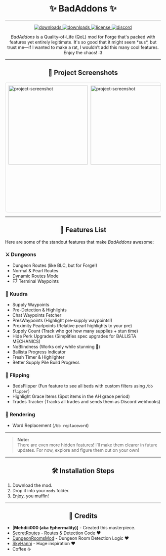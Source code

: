 <h1 align="center" id="title">✨ BadAddons ✨</h1>

***
<p align="center">
  <a href="https://github.com/Skytils/SkytilsMod/releases" target="_blank">
    <img alt="downloads" src="https://img.shields.io/github/v/release/Skytils/SkytilsMod?color=4166f5&style=flat-square" />
  </a>
  <a href="https://github.com/Skytils/SkytilsMod/releases" target="_blank">
    <img alt="downloads" src="https://img.shields.io/github/downloads/Skytils/SkytilsMod/total?color=4166f5&style=flat-square" />
  </a>
  <a href="https://github.com/Skytils/SkytilsMod/blob/main/LICENSE" target="_blank">
    <img alt="license" src="https://img.shields.io/github/license/Skytils/SkytilsMod?color=4166f5&style=flat-square" />
  </a>
  <a href="https://discord.gg/skytils" target="_blank">
    <img alt="discord" src="https://img.shields.io/discord/807302538558308352?color=4166f5&label=discord&style=flat-square" />
  </a>
</p>

<p align="center" id="description"><em>BadAddons</em> is a Quality-of-Life (QoL) mod for Forge that's packed with features yet entirely legitimate. It's so good that it might seem *sus*, but trust me—if I wanted to make a rat, I wouldn’t add this many cool features. Enjoy the chaos! :3</p>

---

<h2 align="center">📸 Project Screenshots</h2>

<div style="display: flex; overflow-x: auto; gap: 10px; padding: 10px; border: 1px solid #ddd; border-radius: 8px;">
  <img src="https://cdn.discordapp.com/attachments/1289199463658950851/1290277934489276426/image.png?ex=66fbe077&amp;is=66fa8ef7&amp;hm=26ac89cd7f1b606583d5796fb9d638170e0be7b33f7cb7e89c5f6bb2d9ba6938&amp;" alt="project-screenshot" width="256" height="256">
  <img src="https://cdn.discordapp.com/attachments/1289199463658950851/1290270464878444586/image.png?ex=66fbd982&amp;is=66fa8802&amp;hm=a93eb4c59096da0987eaa3b3a1bbcccc4bbed9b03ac5837f1c1d73ad8cc20087&amp;" alt="project-screenshot" width="256" height="256">
  <img src="https://cdn.discordapp.com/attachments/1289199463658950851/1290269886462955530/image.png?ex=66fbd8f8&amp;is=66fa8778&amp;hm=dda7b90cbe62b45ef9cadb726f72e02774ad83a6104c71005d04328733e59faa&amp;" alt="project-screenshot" width="600" height="400">
</div>

---

<h2 align="center">🧐 Features List</h2>

<p>Here are some of the standout features that make <em>BadAddons</em> awesome:</p>

### ⚔️ **Dungeons**
- Dungeon Routes (like BLC, but for Forge!)
- Normal & Pearl Routes  
- Dynamic Routes Mode  
- F7 Terminal Waypoints  

### 🌋 **Kuudra**
- Supply Waypoints  
- Pre-Detection & Highlights  
- Chat Waypoints Fetcher  
- PresWaypoints (Highlight pre-supply waypoints!)  
- Proximity Pearlpoints (Relative pearl highlights to your pre)  
- Supply Count (Track who got how many supplies + stun time)  
- Hide Perk Upgrades (Simplifies spec upgrades for BALLISTA MECHANICS)  
- NoBlindness (Works only while stunning 👀)  
- Ballista Progress Indicator  
- Fresh Timer & Highlighter  
- Better Supply Pile Build Progress  

### 💸 **Flipping**
- BedsFlipper (Fun feature to see all beds with custom filters using `/bb flipper`)  
- Highlight Grace Items (Spot items in the AH grace period)  
- Trades Tracker (Tracks all trades and sends them as Discord webhooks)  

### 🔎 **Rendering**
- Word Replacement (`/bb replaceword`)  

---

> **Note:**  
> There are even more hidden features! I’ll make them clearer in future updates. For now, explore and figure them out on your own!  

---

<h2 align="center">🛠️ Installation Steps</h2>

1. Download the mod.  
2. Drop it into your `mods` folder.  
3. Enjoy, you muffin!  

---

<h2 align="center">🤝 Credits</h2>

- **[Mehdiii000 (aka Ephermality)]** - Created this masterpiece.  
- [SecretRoutes](https://github.com/yourboykyle/SecretRoutes) - Routes & Detection Code ❤️  
- [DungeonRoomsMod](https://github.com/Quantizr/DungeonRoomsMod) - Dungeon Room Detection Logic ❤️  
- [SkyHanni](https://github.com/hannibal002/SkyHanni) - Huge inspiration ❤️  
- Coffee ☕  
